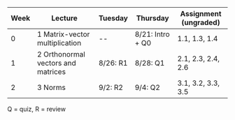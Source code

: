 | Week | Lecture | Tuesday | Thursday | Assignment (ungraded) |
| --- | --- | --- | --- | --- |
| 0  | 1 Matrix-vector multiplication | -- | 8/21: Intro + Q0 | 1.1, 1.3, 1.4 |
| 1 | 2 Orthonormal vectors and matrices | 8/26: R1 | 8/28: Q1 |2.1, 2.3, 2.4, 2.6 |
| 2 | 3 Norms | 9/2: R2 | 9/4: Q2 | 3.1, 3.2, 3.3, 3.5 |

Q = quiz, R = review
